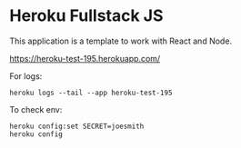 # Heroku Fullstack JS

This application is a template to work with React and Node.

https://heroku-test-195.herokuapp.com/

For logs:
```
heroku logs --tail --app heroku-test-195
```

To check env:
```
heroku config:set SECRET=joesmith
heroku config
```
